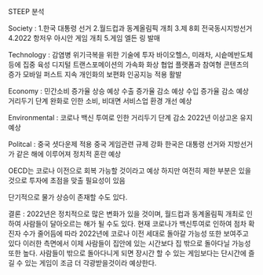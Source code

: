STEEP 분석

Society : 
1.한국 대통령 선거
2.월드컵과 동계올림픽 개최
3.제 8회 전국동시지방선거
4.2022 항저우 아시안 게임 개최
5.게임 엘든 링 발매


Technology :
감염병 위기극복을 위한 기술에 투자
바이오헬스, 미래차, 시슽메반도체등에 집중 육성
디지털 트랜스포메이션의 가속화
화상 협업 플랫폼과 참여형 콘텐츠의 증가
모바일 퍼스트 지속
개인화의 보편화
인공지능 적용 활발

Economy :
민간소비 증가율 상승 예상
수출 증가율 감소 예상
수입 증가율 감소 예상
거리두기 단계 완화로 인한 소비, 비대면 서비스업 환경 개선 예상

Environmental :
코로나 백신 투여로 인한 거리두기 단계 감소
2022년 이상고온 유지 예상


Politcal : 
중국 셧다운제 적용
중국 게임관련 규제 강화
한국은 대통령 선거와 지방선거가 같은 해에 이루어져 정치적 혼란 예상

OECD는 코로나 이전으로 회복 가능할 것이라고 예상
하지만 여전히 제한 부분은 있을것으로 투자에 초점을
맞출 필요성이 있음

단기적으로 물가 상승이 존재할 수도 있다.

결론 : 2022년은 정치적으로 많은 변화가 있을 것이며, 월드컵과 동계올림픽
개최로 인하여 사람들이 달아오르는 해가 될 수도 있다.
현재 코로나가 백신투여로 인하여 점차 확진자 수가 줄어듬에 따라 2022년에
코로나 이전 세대로 돌아갈 가능성 또한 보여주고 있다
이러한 측면에서 이제 사람들이 집안에 있는 시간보다 집 밖으로 돌아다닐 가능성 또한 
높다.
사람들이 밖으로 돌아다니게 되면 장시간 할 수 있는 게임보다는 단시간에 즐길 수 있는
게임이 조금 더 각광받을것이라 예상한다.
